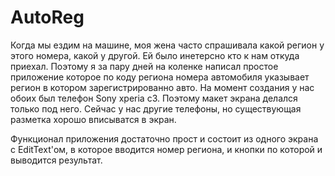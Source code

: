 # AutoReg

Когда мы ездим на машине, моя жена часто спрашивала какой регион у этого номера, какой у другой. Ей было инетерсно кто к нам откуда приехал.
Поэтому я за пару дней на коленке написал простое приложение которое по коду региона номера автомобиля указывает регион в котором зарегистрированно авто.
На момент создания у нас обоих был телефон Sony xperia c3. Поэтому макет экрана делался только под него. Сейчас у нас другие телефоны, но существующая разметка хорошо вписыватся в экран.

Функционал приложения достаточно прост и состоит из одного экрана с EditText'ом, в которое вводится номер региона, и кнопки по которой и выводится результат.
